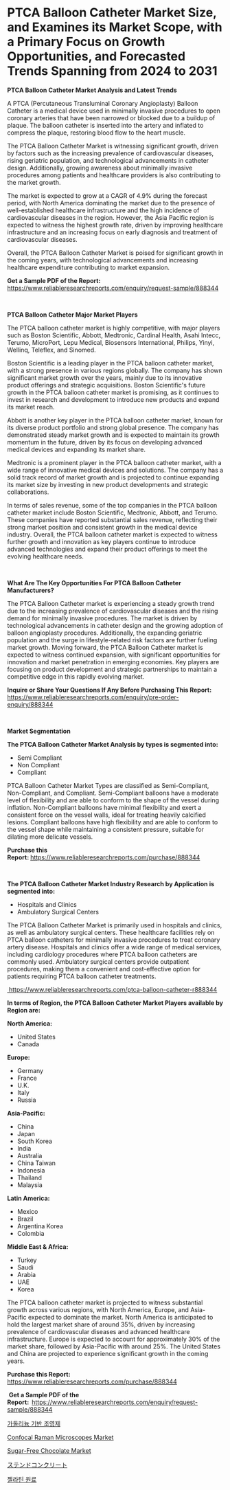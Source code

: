 <p><h1>PTCA Balloon Catheter Market Size, and Examines its Market Scope, with a Primary Focus on Growth Opportunities, and Forecasted Trends Spanning from 2024 to 2031</h1></p><p><strong>PTCA Balloon Catheter Market Analysis and Latest Trends</strong></p>
<p><p>A PTCA (Percutaneous Transluminal Coronary Angioplasty) Balloon Catheter is a medical device used in minimally invasive procedures to open coronary arteries that have been narrowed or blocked due to a buildup of plaque. The balloon catheter is inserted into the artery and inflated to compress the plaque, restoring blood flow to the heart muscle.</p><p>The PTCA Balloon Catheter Market is witnessing significant growth, driven by factors such as the increasing prevalence of cardiovascular diseases, rising geriatric population, and technological advancements in catheter design. Additionally, growing awareness about minimally invasive procedures among patients and healthcare providers is also contributing to the market growth.</p><p>The market is expected to grow at a CAGR of 4.9% during the forecast period, with North America dominating the market due to the presence of well-established healthcare infrastructure and the high incidence of cardiovascular diseases in the region. However, the Asia Pacific region is expected to witness the highest growth rate, driven by improving healthcare infrastructure and an increasing focus on early diagnosis and treatment of cardiovascular diseases.</p><p>Overall, the PTCA Balloon Catheter Market is poised for significant growth in the coming years, with technological advancements and increasing healthcare expenditure contributing to market expansion.</p></p>
<p><strong>Get a Sample PDF of the Report:&nbsp;</strong> <a href="https://www.reliableresearchreports.com/enquiry/request-sample/888344">https://www.reliableresearchreports.com/enquiry/request-sample/888344</a></p>
<p>&nbsp;</p>
<p><strong>PTCA Balloon Catheter Major Market Players</strong></p>
<p><p>The PTCA balloon catheter market is highly competitive, with major players such as Boston Scientific, Abbott, Medtronic, Cardinal Health, Asahi Intecc, Terumo, MicroPort, Lepu Medical, Biosensors International, Philips, Yinyi, Wellinq, Teleflex, and Sinomed.</p><p>Boston Scientific is a leading player in the PTCA balloon catheter market, with a strong presence in various regions globally. The company has shown significant market growth over the years, mainly due to its innovative product offerings and strategic acquisitions. Boston Scientific's future growth in the PTCA balloon catheter market is promising, as it continues to invest in research and development to introduce new products and expand its market reach.</p><p>Abbott is another key player in the PTCA balloon catheter market, known for its diverse product portfolio and strong global presence. The company has demonstrated steady market growth and is expected to maintain its growth momentum in the future, driven by its focus on developing advanced medical devices and expanding its market share.</p><p>Medtronic is a prominent player in the PTCA balloon catheter market, with a wide range of innovative medical devices and solutions. The company has a solid track record of market growth and is projected to continue expanding its market size by investing in new product developments and strategic collaborations.</p><p>In terms of sales revenue, some of the top companies in the PTCA balloon catheter market include Boston Scientific, Medtronic, Abbott, and Terumo. These companies have reported substantial sales revenue, reflecting their strong market position and consistent growth in the medical device industry. Overall, the PTCA balloon catheter market is expected to witness further growth and innovation as key players continue to introduce advanced technologies and expand their product offerings to meet the evolving healthcare needs.</p></p>
<p>&nbsp;</p>
<p><strong>What Are The Key Opportunities For PTCA Balloon Catheter Manufacturers?</strong></p>
<p><p>The PTCA Balloon Catheter market is experiencing a steady growth trend due to the increasing prevalence of cardiovascular diseases and the rising demand for minimally invasive procedures. The market is driven by technological advancements in catheter design and the growing adoption of balloon angioplasty procedures. Additionally, the expanding geriatric population and the surge in lifestyle-related risk factors are further fueling market growth. Moving forward, the PTCA Balloon Catheter market is expected to witness continued expansion, with significant opportunities for innovation and market penetration in emerging economies. Key players are focusing on product development and strategic partnerships to maintain a competitive edge in this rapidly evolving market.</p></p>
<p><strong>Inquire or Share Your Questions If Any Before Purchasing This Report:</strong> <a href="https://www.reliableresearchreports.com/enquiry/pre-order-enquiry/888344">https://www.reliableresearchreports.com/enquiry/pre-order-enquiry/888344</a></p>
<p>&nbsp;</p>
<p><strong>Market Segmentation</strong></p>
<p><strong>The PTCA Balloon Catheter Market Analysis by types is segmented into:</strong></p>
<p><ul><li>Semi Compliant</li><li>Non Compliant</li><li>Compliant</li></ul></p>
<p><p>PTCA Balloon Catheter Market Types are classified as Semi-Compliant, Non-Compliant, and Compliant. Semi-Compliant balloons have a moderate level of flexibility and are able to conform to the shape of the vessel during inflation. Non-Compliant balloons have minimal flexibility and exert a consistent force on the vessel walls, ideal for treating heavily calcified lesions. Compliant balloons have high flexibility and are able to conform to the vessel shape while maintaining a consistent pressure, suitable for dilating more delicate vessels.</p></p>
<p><strong>Purchase this Report:&nbsp;</strong><a href="https://www.reliableresearchreports.com/purchase/888344">https://www.reliableresearchreports.com/purchase/888344</a></p>
<p>&nbsp;</p>
<p><strong>The PTCA Balloon Catheter Market Industry Research by Application is segmented into:</strong></p>
<p><ul><li>Hospitals and Clinics</li><li>Ambulatory Surgical Centers</li></ul></p>
<p><p>The PTCA Balloon Catheter Market is primarily used in hospitals and clinics, as well as ambulatory surgical centers. These healthcare facilities rely on PTCA balloon catheters for minimally invasive procedures to treat coronary artery disease. Hospitals and clinics offer a wide range of medical services, including cardiology procedures where PTCA balloon catheters are commonly used. Ambulatory surgical centers provide outpatient procedures, making them a convenient and cost-effective option for patients requiring PTCA balloon catheter treatments.</p></p>
<p><a href="https://www.reliableresearchreports.com/ptca-balloon-catheter-r888344">&nbsp;https://www.reliableresearchreports.com/ptca-balloon-catheter-r888344</a></p>
<p><strong>In terms of Region, the PTCA Balloon Catheter Market Players available by Region are:</strong></p>
<p>
    <p> <strong> North America: </strong>
        <ul>
            <li>United States</li>
            <li>Canada</li>
        </ul>
        </p> 
    <p> <strong> Europe: </strong>
        <ul>
            <li>Germany</li>
            <li>France</li>
            <li>U.K.</li>
            <li>Italy</li>
            <li>Russia</li>
        </ul>
        </p> 
    <p> <strong> Asia-Pacific: </strong>
        <ul>
            <li>China</li>
            <li>Japan</li>
            <li>South Korea</li>
            <li>India</li>
            <li>Australia</li>
            <li>China Taiwan</li>
            <li>Indonesia</li>
            <li>Thailand</li>
            <li>Malaysia</li>
        </ul>
        </p> 
    <p> <strong> Latin America: </strong>
        <ul>
            <li>Mexico</li>
            <li>Brazil</li>
            <li>Argentina Korea</li>
            <li>Colombia</li>
        </ul>
        </p> 
    <p> <strong> Middle East & Africa: </strong>
        <ul>
            <li>Turkey</li>
            <li>Saudi</li>
            <li>Arabia</li>
            <li>UAE</li>
            <li>Korea</li>
        </ul>
    </p>
    </p>
<p><p>The PTCA balloon catheter market is projected to witness substantial growth across various regions, with North America, Europe, and Asia-Pacific expected to dominate the market. North America is anticipated to hold the largest market share of around 35%, driven by increasing prevalence of cardiovascular diseases and advanced healthcare infrastructure. Europe is expected to account for approximately 30% of the market share, followed by Asia-Pacific with around 25%. The United States and China are projected to experience significant growth in the coming years.</p></p>
<p><strong>Purchase this Report: </strong><a href="https://www.reliableresearchreports.com/purchase/888344">https://www.reliableresearchreports.com/purchase/888344</a></p>
<p>&nbsp;<strong>Get a Sample PDF of the Report:&nbsp;&nbsp;</strong><a href="https://www.reliableresearchreports.com/enquiry/request-sample/888344">https://www.reliableresearchreports.com/enquiry/request-sample/888344</a></p>
<p><strong></strong></p>
<p><p><a href="https://github.com/kein8762/Market-Research-Report-List-2/blob/main/7850954181287.md">가돌리늄 기반 조영제</a></p><p><a href="https://github.com/JermaineCrona2023/Market-Research-Report-List-1/blob/main/confocal-raman-microscopes-market.md">Confocal Raman Microscopes Market</a></p><p><a href="https://github.com/ctanaka235/Market-Research-Report-List-1/blob/main/sugar-free-chocolate-market.md">Sugar-Free Chocolate Market</a></p><p><a href="https://github.com/KenyonJohns/Market-Research-Report-List-1/blob/main/7659671167757.md">ステンドコンクリート</a></p><p><a href="https://github.com/erwindropdead54/Market-Research-Report-List-1/blob/main/7113488181288.md">젤라틴 원료</a></p></p>